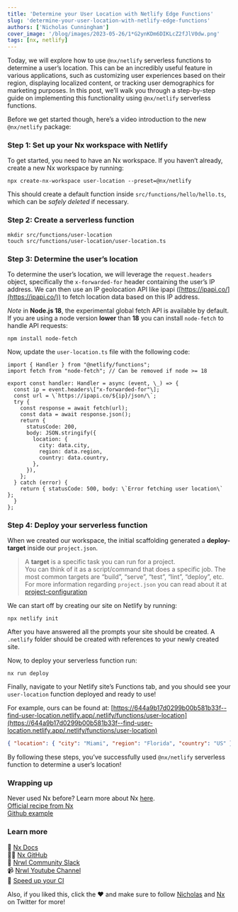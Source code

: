 ```yaml
---
title: 'Determine your User Location with Netlify Edge Functions'
slug: 'determine-your-user-location-with-netlify-edge-functions'
authors: ['Nicholas Cunningham']
cover_image: '/blog/images/2023-05-26/1*G2ynKDm6DIKLcZ2fJlV0dw.png'
tags: [nx, netlify]
---
```


Today, we will explore how to use `@nx/netlify` serverless functions to determine a user’s location. This can be an incredibly useful feature in various applications, such as customizing user experiences based on their region, displaying localized content, or tracking user demographics for marketing purposes. In this post, we’ll walk you through a step-by-step guide on implementing this functionality using `@nx/netlify` serverless functions.

Before we get started though, here’s a video introduction to the new `@nx/netlify` package:

### Step 1: Set up your Nx workspace with Netlify

To get started, you need to have an Nx workspace. If you haven’t already, create a new Nx workspace by running:

```shell
npx create-nx-workspace user-location --preset=@nx/netlify
```

This should create a default function inside `src/functions/hello/hello.ts`, which can be _safely deleted_ if necessary.

### Step 2: Create a serverless function

```
mkdir src/functions/user-location
touch src/functions/user-location/user-location.ts
```

### Step 3: Determine the user’s location

To determine the user’s location, we will leverage the `request.headers` object, specifically the `x-forwarded-for` header containing the user’s IP address. We can then use an IP geolocation API like ipapi ([https://ipapi.co/](https://ipapi.co/)) to fetch location data based on this IP address.

_Note_ in **Node.js 18**, the experimental global fetch API is available by default. If you are using a node version **lower** than **18** you can install `node-fetch` to handle API requests:

```
npm install node-fetch
```

Now, update the `user-location.ts` file with the following code:

```
import { Handler } from "@netlify/functions";
import fetch from "node-fetch"; // Can be removed if node >= 18

export const handler: Handler = async (event, \_) => {
  const ip = event.headers\["x-forwarded-for"\];
  const url = \`https://ipapi.co/${ip}/json/\`;
  try {
    const response = await fetch(url);
    const data = await response.json();
    return {
      statusCode: 200,
      body: JSON.stringify({
        location: {
          city: data.city,
          region: data.region,
          country: data.country,
        },
      }),
    };
  } catch (error) {
    return { statusCode: 500, body: \`Error fetching user location\` };
  }
};
```

### Step 4: Deploy your serverless function

When we created our workspace, the initial scaffolding generated a **deploy-target** inside our `project.json`.

> A **target** is a specific task you can run for a project.  
> You can think of it as a script/command that does a specific job. The most common targets are “build”, “serve”, “test”, “lint”, “deploy”, etc. For more information regarding `project.json` you can read about it at [project-configuration](/reference/project-configuration)

We can start off by creating our site on Netlify by running:

```shell
npx netlify init
```

After you have answered all the prompts your site should be created. A `.netlify` folder should be created with references to your newly created site.

Now, to deploy your serverless function run:

```
nx run deploy
```

Finally, navigate to your Netlify site’s Functions tab, and you should see your `user-location` function deployed and ready to use!

For example, ours can be found at: [https://644a9b17d0299b00b581b33f--find-user-location.netlify.app/.netlify/functions/user-location](https://644a9b17d0299b00b581b33f--find-user-location.netlify.app/.netlify/functions/user-location)

```json
{ "location": { "city": "Miami", "region": "Florida", "country": "US" } }
```

By following these steps, you’ve successfully used `@nx/netlify` serverless function to determine a user’s location!

### Wrapping up

Never used Nx before? Learn more about Nx [here](/getting-started/why-nx).  
[Official recipe from Nx](/recipes/node/node-serverless-functions-netlify)  
[Github example](https://github.com/ndcunningham/nx-netlify-serverless)

### Learn more

🧠 [Nx Docs](/getting-started/intro)  
👩‍💻 [Nx GitHub](https://github.com/nrwl/nx)  
💬 [Nrwl Community Slack](https://go.nx.dev/community)  
📹 [Nrwl Youtube Channel](https://www.youtube.com/@nxdevtools)  
🚀 [Speed up your CI](/nx-cloud)

Also, if you liked this, click the ❤️ and make sure to follow [Nicholas](https://twitter.com/ndcunningham) and [Nx](https://twitter.com/NxDevTools) on Twitter for more!
